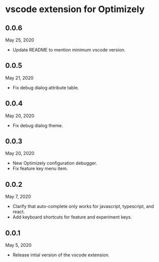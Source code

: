 # vscode extension for Optimizely

## 0.0.6
May 25, 2020
 - Update README to mention minimum vscode version.

## 0.0.5
May 21, 2020
 - Fix debug dialog attribute table.  

## 0.0.4
May 20, 2020
 - Fix debug dialog theme.  

## 0.0.3
May 20, 2020
 - New Optimizely configuration debugger.
 - Fix feature key menu item.  

## 0.0.2
May 7, 2020
 - Clarify that auto-complete only works for javascript, typescript, and react.
 - Add keyboard shortcuts for feature and experiment keys.  

## 0.0.1
May 5, 2020
 - Release intial version of the vscode extension.


